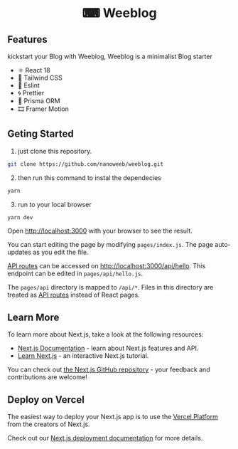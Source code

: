# <p align="center">⌨ Weeblog</p>

## Features

kickstart your Blog with Weeblog, Weeblog is a minimalist Blog starter

- ⚛ React 18
- 🍃 Tailwind CSS
- 📝 Eslint
- 🌀 Prettier
- 📐 Prisma ORM
- 🎞 Framer Motion


## Geting Started
1. just clone this repository.
```bash
git clone https://github.com/nanoweeb/weeblog.git
```

2. then run this command to instal the dependecies
```bash
yarn
```

3. run to your local browser
```bash
yarn dev
```

Open [http://localhost:3000](http://localhost:3000) with your browser to see the result.

You can start editing the page by modifying `pages/index.js`. The page auto-updates as you edit the file.

[API routes](https://nextjs.org/docs/api-routes/introduction) can be accessed on [http://localhost:3000/api/hello](http://localhost:3000/api/hello). This endpoint can be edited in `pages/api/hello.js`.

The `pages/api` directory is mapped to `/api/*`. Files in this directory are treated as [API routes](https://nextjs.org/docs/api-routes/introduction) instead of React pages.

## Learn More

To learn more about Next.js, take a look at the following resources:

- [Next.js Documentation](https://nextjs.org/docs) - learn about Next.js features and API.
- [Learn Next.js](https://nextjs.org/learn) - an interactive Next.js tutorial.

You can check out [the Next.js GitHub repository](https://github.com/vercel/next.js/) - your feedback and contributions are welcome!

## Deploy on Vercel

The easiest way to deploy your Next.js app is to use the [Vercel Platform](https://vercel.com/new?utm_medium=default-template&filter=next.js&utm_source=create-next-app&utm_campaign=create-next-app-readme) from the creators of Next.js.

Check out our [Next.js deployment documentation](https://nextjs.org/docs/deployment) for more details.
